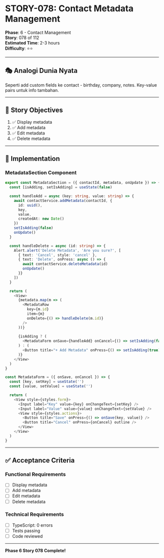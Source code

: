 # STORY-078: Contact Metadata Management

**Phase**: 6 - Contact Management  
**Story**: 078 of 112  
**Estimated Time**: 2-3 hours  
**Difficulty**: ⭐⭐

---

## 🎭 Analogi Dunia Nyata

Seperti add custom fields ke contact - birthday, company, notes. Key-value pairs untuk info tambahan.

---

## 🎯 Story Objectives

1. ✅ Display metadata
2. ✅ Add metadata
3. ✅ Edit metadata
4. ✅ Delete metadata

---


## 📝 Implementation

### MetadataSection Component
```typescript
export const MetadataSection = ({ contactId, metadata, onUpdate }) => {
  const [isAdding, setIsAdding] = useState(false)

  const handleAdd = async (key: string, value: string) => {
    await contactService.addMetadata(contactId, {
      id: uuid(),
      key,
      value,
      createdAt: new Date()
    })
    setIsAdding(false)
    onUpdate()
  }

  const handleDelete = async (id: string) => {
    Alert.alert('Delete Metadata', 'Are you sure?', [
      { text: 'Cancel', style: 'cancel' },
      { text: 'Delete', onPress: async () => {
        await contactService.deleteMetadata(id)
        onUpdate()
      }}
    ])
  }

  return (
    <View>
      {metadata.map(m => (
        <MetadataRow
          key={m.id}
          item={m}
          onDelete={() => handleDelete(m.id)}
        />
      ))}
      
      {isAdding ? (
        <MetadataForm onSave={handleAdd} onCancel={() => setIsAdding(false)} />
      ) : (
        <Button title="+ Add Metadata" onPress={() => setIsAdding(true)} outline />
      )}
    </View>
  )
}

const MetadataForm = ({ onSave, onCancel }) => {
  const [key, setKey] = useState('')
  const [value, setValue] = useState('')

  return (
    <View style={styles.form}>
      <Input label="Key" value={key} onChangeText={setKey} />
      <Input label="Value" value={value} onChangeText={setValue} />
      <View style={styles.actions}>
        <Button title="Save" onPress={() => onSave(key, value)} />
        <Button title="Cancel" onPress={onCancel} outline />
      </View>
    </View>
  )
}
```


---

## ✅ Acceptance Criteria

### Functional Requirements
- [ ] Display metadata
- [ ] Add metadata
- [ ] Edit metadata
- [ ] Delete metadata

### Technical Requirements
- [ ] TypeScript: 0 errors
- [ ] Tests passing
- [ ] Code reviewed

---

**Phase 6 Story 078 Complete!**
